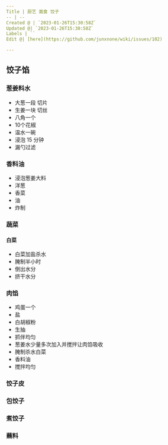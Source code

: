 ```yaml
---
Title | 厨艺 面食 饺子
-- | --
Created @ | `2023-01-26T15:30:58Z`
Updated @| `2023-01-26T15:30:58Z`
Labels | ``
Edit @| [here](https://github.com/junxnone/wiki/issues/102)

---
```



## 饺子馅

### 葱姜料水
- 大葱一段 切片
- 生姜一块 切丝
- 八角一个
- 10个花椒
- 温水一碗
- 浸泡 15 分钟
- 漏勺过滤

### 香料油
- 浸泡葱姜大料
- 洋葱
- 香菜
- 油
- 炸制


### 蔬菜

#### 白菜

- 白菜加盐杀水
- 腌制半小时
- 倒出水分
- 挤干水分

### 肉馅
- 鸡蛋一个
- 盐
- 白胡椒粉
- 生抽
- 抓伴均匀
- 葱姜水少量多次加入并搅拌让肉馅吸收
- 腌制杀水白菜
- 香料油
- 搅拌均匀

### 饺子皮

### 包饺子

### 煮饺子

### 蘸料



